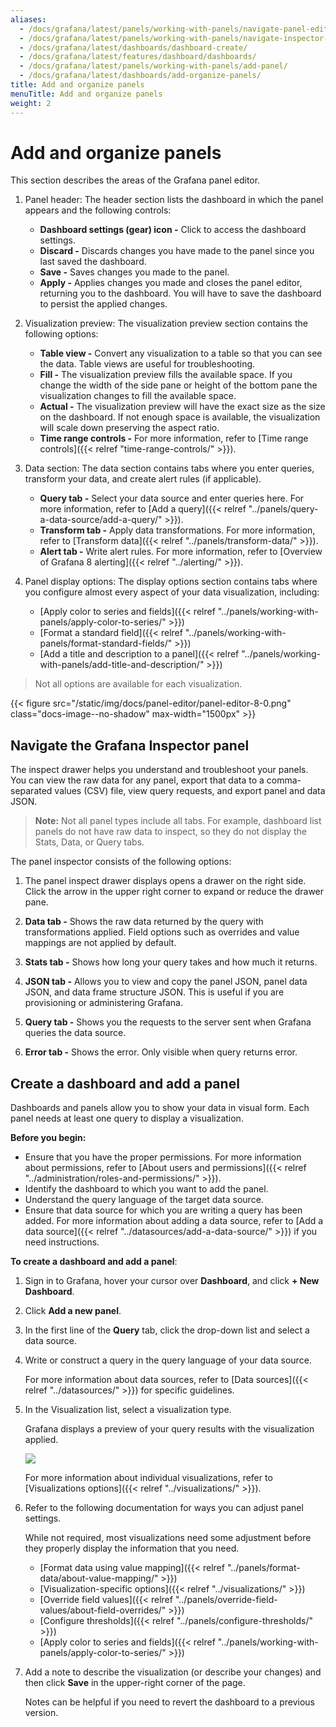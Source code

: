 ```yaml
---
aliases:
  - /docs/grafana/latest/panels/working-with-panels/navigate-panel-editor/
  - /docs/grafana/latest/panels/working-with-panels/navigate-inspector-panel/
  - /docs/grafana/latest/dashboards/dashboard-create/
  - /docs/grafana/latest/features/dashboard/dashboards/
  - /docs/grafana/latest/panels/working-with-panels/add-panel/
  - /docs/grafana/latest/dashboards/add-organize-panels/
title: Add and organize panels
menuTitle: Add and organize panels
weight: 2
---
```


# Add and organize panels

This section describes the areas of the Grafana panel editor.

1. Panel header: The header section lists the dashboard in which the panel appears and the following controls:

   - **Dashboard settings (gear) icon -** Click to access the dashboard settings.
   - **Discard -** Discards changes you have made to the panel since you last saved the dashboard.
   - **Save -** Saves changes you made to the panel.
   - **Apply -** Applies changes you made and closes the panel editor, returning you to the dashboard. You will have to save the dashboard to persist the applied changes.

1. Visualization preview: The visualization preview section contains the following options:

   - **Table view -** Convert any visualization to a table so that you can see the data. Table views are useful for troubleshooting.
   - **Fill -** The visualization preview fills the available space. If you change the width of the side pane or height of the bottom pane the visualization changes to fill the available space.
   - **Actual -** The visualization preview will have the exact size as the size on the dashboard. If not enough space is available, the visualization will scale down preserving the aspect ratio.
   - **Time range controls -** For more information, refer to [Time range controls]({{< relref "time-range-controls/" >}}).

1. Data section: The data section contains tabs where you enter queries, transform your data, and create alert rules (if applicable).

   - **Query tab -** Select your data source and enter queries here. For more information, refer to [Add a query]({{< relref "../panels/query-a-data-source/add-a-query/" >}}).
   - **Transform tab -** Apply data transformations. For more information, refer to [Transform data]({{< relref "../panels/transform-data/" >}}).
   - **Alert tab -** Write alert rules. For more information, refer to [Overview of Grafana 8 alerting]({{< relref "../alerting/" >}}).

1. Panel display options: The display options section contains tabs where you configure almost every aspect of your data visualization, including:

   - [Apply color to series and fields]({{< relref "../panels/working-with-panels/apply-color-to-series/" >}})
   - [Format a standard field]({{< relref "../panels/working-with-panels/format-standard-fields/" >}})
   - [Add a title and description to a panel]({{< relref "../panels/working-with-panels/add-title-and-description/" >}})

> Not all options are available for each visualization.

{{< figure src="/static/img/docs/panel-editor/panel-editor-8-0.png" class="docs-image--no-shadow" max-width="1500px" >}}

## Navigate the Grafana Inspector panel

The inspect drawer helps you understand and troubleshoot your panels. You can view the raw data for any panel, export that data to a comma-separated values (CSV) file, view query requests, and export panel and data JSON.

> **Note:** Not all panel types include all tabs. For example, dashboard list panels do not have raw data to inspect, so they do not display the Stats, Data, or Query tabs.

The panel inspector consists of the following options:

1. The panel inspect drawer displays opens a drawer on the right side. Click the arrow in the upper right corner to expand or reduce the drawer pane.

1. **Data tab -** Shows the raw data returned by the query with transformations applied. Field options such as overrides and value mappings are not applied by default.

1. **Stats tab -** Shows how long your query takes and how much it returns.

1. **JSON tab -** Allows you to view and copy the panel JSON, panel data JSON, and data frame structure JSON. This is useful if you are provisioning or administering Grafana.

1. **Query tab -** Shows you the requests to the server sent when Grafana queries the data source.

1. **Error tab -** Shows the error. Only visible when query returns error.

## Create a dashboard and add a panel

Dashboards and panels allow you to show your data in visual form. Each panel needs at least one query to display a visualization.

**Before you begin:**

- Ensure that you have the proper permissions. For more information about permissions, refer to [About users and permissions]({{< relref "../administration/roles-and-permissions/" >}}).
- Identify the dashboard to which you want to add the panel.
- Understand the query language of the target data source.
- Ensure that data source for which you are writing a query has been added. For more information about adding a data source, refer to [Add a data source]({{< relref "../datasources/add-a-data-source/" >}}) if you need instructions.

**To create a dashboard and add a panel**:

1. Sign in to Grafana, hover your cursor over **Dashboard**, and click **+ New Dashboard**.
1. Click **Add a new panel**.
1. In the first line of the **Query** tab, click the drop-down list and select a data source.
1. Write or construct a query in the query language of your data source.

   For more information about data sources, refer to [Data sources]({{< relref "../datasources/" >}}) for specific guidelines.

1. In the Visualization list, select a visualization type.

   Grafana displays a preview of your query results with the visualization applied.

   ![](/static/img/docs/panel-editor/select-visualization-8-0.png)

   For more information about individual visualizations, refer to [Visualizations options]({{< relref "../visualizations/" >}}).

1. Refer to the following documentation for ways you can adjust panel settings.

   While not required, most visualizations need some adjustment before they properly display the information that you need.

   - [Format data using value mapping]({{< relref "../panels/format-data/about-value-mapping/" >}})
   - [Visualization-specific options]({{< relref "../visualizations/" >}})
   - [Override field values]({{< relref "../panels/override-field-values/about-field-overrides/" >}})
   - [Configure thresholds]({{< relref "../panels/configure-thresholds/" >}})
   - [Apply color to series and fields]({{< relref "../panels/working-with-panels/apply-color-to-series/" >}})

1. Add a note to describe the visualization (or describe your changes) and then click **Save** in the upper-right corner of the page.

   Notes can be helpful if you need to revert the dashboard to a previous version.
